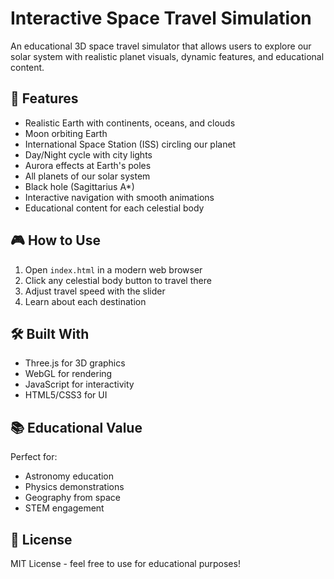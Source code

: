 # Interactive Space Travel Simulation

An educational 3D space travel simulator that allows users to explore our solar system with realistic planet visuals, dynamic features, and educational content.

## 🚀 Features

- Realistic Earth with continents, oceans, and clouds
- Moon orbiting Earth
- International Space Station (ISS) circling our planet
- Day/Night cycle with city lights
- Aurora effects at Earth's poles
- All planets of our solar system
- Black hole (Sagittarius A*)
- Interactive navigation with smooth animations
- Educational content for each celestial body

## 🎮 How to Use

1. Open `index.html` in a modern web browser
2. Click any celestial body button to travel there
3. Adjust travel speed with the slider
4. Learn about each destination

## 🛠️ Built With

- Three.js for 3D graphics
- WebGL for rendering
- JavaScript for interactivity
- HTML5/CSS3 for UI

## 📚 Educational Value

Perfect for:
- Astronomy education
- Physics demonstrations
- Geography from space
- STEM engagement

## 📄 License

MIT License - feel free to use for educational purposes!